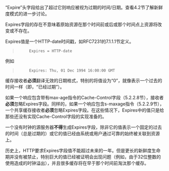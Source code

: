 “Expire”头字段给出了超过它则响应被视为过期的时间/日期。查看4.2节了解新鲜度模式的进一步讨论。

Expires字段的存在不意味着原始资源在那个时间前或后或那个时间点上资源将改变或不存在。

Expires值是一个HTTP-date时间戳，如RFC7231的7.1.1.1节定义。

> ```
>      Expires = HTTP-date
> ```

例如

> ```
>      Expires: Thu, 01 Dec 1994 16:00:00 GMT
> ```

缓存接收者**必须**翻译无效的日期格式，特别的将值设为“0”，就像表示一个过去的时间一样（即，“已经过期”）。

如果一个响应包含带有max-age指令的Cache-Control字段（5.2.2.8节），接收者**必须**忽略Expires字段。同样的，如果一个响应包含s-maxage指令（5.2.2.9节），一个共享缓存接收者**必须**忽略Expires字段。在这些情况下，Expires中的值只是给那些还没有实现Cache-Control字段的实现准备的。

一个没有时钟的源服务器**不得**生成Expires字段，除非它的值表示一个固定的过去的时间（总是过期的）或它的值已经由系统或用户通过可靠的始终被关联到资源上。

历史上，HTTP要求Expires字段值不能超过未来的一年。但是更长的新鲜度生命期并没有被禁止，特别巨大的值已经被证明会出现问题（例如，由于32位整数的使用造成的时钟溢出），并且很多缓存将在早于那个时间前淘汰那个缓存。